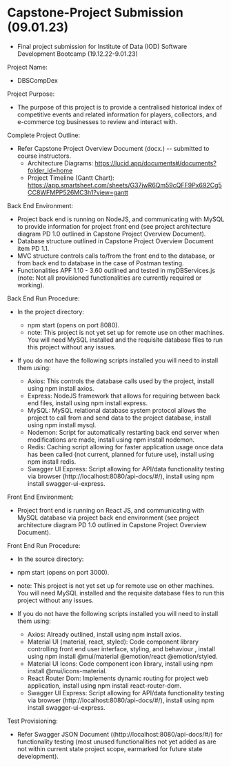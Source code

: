 # Capstone-Project Submission (09.01.23)
  - Final project submission for Institute of Data (IOD) Software Development Bootcamp (19.12.22-9.01.23)

Project Name: 
  - DBSCompDex

Project Purpose:
  - The purpose of this project is to provide a centralised historical index of competitive events and related information for players, collectors, 
    and e-commerce tcg businesses to review and interact with.

Complete Project Outline:
  - Refer Capstone Project Overview Document (docx.) -- submitted to course instructors.
    - Architecture Diagrams: https://lucid.app/documents#/documents?folder_id=home
    - Project Timeline (Gantt Chart): https://app.smartsheet.com/sheets/G37jwR6Qm59cQFF9Px692Cg5CC8WFMPP526MC3h1?view=gantt

Back End Environment:
  - Project back end is running on NodeJS, and communicating with MySQL to provide information for project front end (see project architecture diagram PD 1.0 
    outlined in Capstone Project Overview Document).
  - Database structure outlined in Capstone Project Overview Document item PD 1.1.
  - MVC structure controls calls to/from the front end to the database, or from back end to database in the case of Postman testing.
  - Functionalities APF 1.10 - 3.60 outlined and tested in myDBServices.js (note: Not all provisioned functionalities are currently required or working).
  
Back End Run Procedure:
  - In the project directory:
    - npm start (opens on port 8080).
    - note: This project is not yet set up for remote use on other machines. You will need MySQL installed and the requisite database files to 
      run this project without any issues.
      
  - If you do not have the following scripts installed you will need to install them using:
    - Axios: 
        This controls the database calls used by the project, install using npm install axios.
    - Express: 
        NodeJS framework that allows for requiring between back end files, install using npm install express.
    - MySQL: 
        MySQL relational database system protocol allows the project to call from and send data to the project database, install using npm install mysql.
    - Nodemon: 
        Script for automatically restarting back end server when modifications are made, install using npm install nodemon.
    - Redis: 
        Caching script allowing for faster application usage once data has been called (not current, planned for future use), install using npm install redis.
    - Swagger UI Express: 
        Script allowing for API/data functionality testing via browser (http://localhost:8080/api-docs/#/), install using npm install swagger-ui-express.

Front End Environment:
  - Project front end is running on React JS, and communicating with MySQL database via project back end environment (see project architecture diagram PD 1.0 
    outlined in Capstone Project Overview Document).

Front End Run Procedure:
  - In the source directory:
  - npm start (opens on port 3000).
  - note: This project is not yet set up for remote use on other machines. You will need MySQL installed and the requisite database files to 
    run this project without any issues.

- If you do not have the following scripts installed you will need to install them using:
    - Axios: 
        Already outlined, install using npm install axios.
    - Material UI (material, react, styled): 
        Code component library controlling front end user interface, styling, and behaviour , install using npm install @mui/material @emotion/react @emotion/styled.
    - Material UI Icons: 
        Code component icon library, install using npm install @mui/icons-material.
    - React Router Dom: 
        Implements dynamic routing for project web application, install using npm install react-router-dom.
    - Swagger UI Express: 
        Script allowing for API/data functionality testing via browser (http://localhost:8080/api-docs/#/), install using npm install swagger-ui-express.

Test Provisioning:
  - Refer Swagger JSON Document ((http://localhost:8080/api-docs/#/) for functionality testing (most unused functionalities not yet added as are not within 
    current state project scope, earmarked for future state development).
 

  

